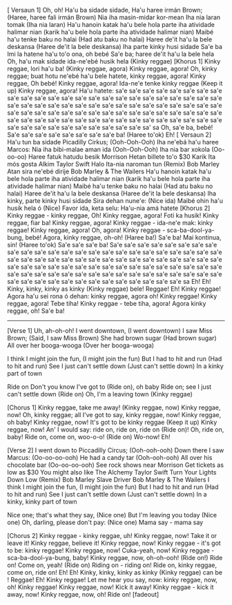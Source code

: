 [ Versaun 1] 
 Oh, oh! Ha'u ba sidade sidade, 
 Ha'u haree irmán Brown; (Haree, haree fali irmán Brown) 
 Nia iha masin-midar kor-mean 
 Iha nia laran tomak (Iha nia laran) 
 Ha'u hanoin katak ha'u bele hola parte iha atividade halimar nian (karik ha'u bele hola parte iha atividade halimar nian) 
 Maibé ha'u tenke baku no halai (Had atu baku no halai) 
 Haree de'it ha'u la bele deskansa (Haree de'it la bele deskansa) 
 Iha parte kinky husi sidade 
 Sa'e ba 
 Imi la hatene ha'u to'o ona, oh bebé 
 Sa'e ba; haree de'it ha'u la bele hela 
 Oh, ha'u mak sidade ida-ne'ebé husik hela (Kinky reggae) 
 [Khorus 1] 
 Kinky reggae, lori ha'u ba! (Kinky reggae, agora) Kinky reggae, agora! 
 Oh, kinky reggae; buat hotu ne'ebé ha'u bele hatete, kinky reggae, agora! 
 Kinky reggae, Oh bebé! Kinky reggae, agora! 
 Ida-ne'e tenke kinky reggae (Keep it up) Kinky reggae, agora! 
 Ha'u hatete: sa'e sa'e sa'e sa'e sa'e sa'e sa'e sa'e sa'e sa'e sa'e sa'e sa'e sa'e sa'e sa'e sa'e sa'e sa'e sa'e sa'e sa'e sa'e sa'e sa'e sa'e sa'e sa'e sa'e sa'e sa'e sa'e sa'e sa'e sa'e sa'e sa'e sa'e sa'e sa'e sa'e sa'e sa'e sa'e sa'e sa'e sa'e sa'e sa'e sa'e sa'e sa'e sa'e sa'e sa'e sa'e sa'e sa'e sa'e sa'e sa'e sa'e sa'e sa'e sa'e sa'e sa'e sa'e sa'e sa'e sa'e sa'e sa'e sa'e sa'e sa'e sa'e sa'e sa'e sa'e sa'e sa'e sa' sa 
 Oh, sa'e ba, bebé! 
 Sa'e sa'e sa'e sa'e sa'e sa'e sa'e sa'e ba! (Haree to'ok) Eh! 
 [ Versaun 2] 
 Ha'u tun ba sidade Picadilly Cirkus; (Ooh-Ooh-Ooh) 
 Iha ne'ebá ha'u haree Marcos: 
 Nia iha bibi-malae aman ida (Ooh-Ooh-Ooh) 
 Iha nia bar xokola (Oo-oo-oo) 
 Haree fatuk hatudu besik Morrison 
 Hetan billete to'o $30 
 Karik Ita mós gosta 
 Alkim 
 Taylor Swift 
 Halo Ita-nia naroman tun (Remix) 
 Bob Marley 
 Atan sira ne'ebé dirije 
 Bob Marley & The Wailers 
 Ha'u hanoin katak ha'u bele hola parte iha atividade halimar nian (karik ha'u bele hola parte iha atividade halimar nian) 
 Maibé ha'u tenke baku no halai (Had atu baku no halai) 
 Haree de'it ha'u la bele deskansa (Haree de'it la bele deskansa) 
 Iha kinky, parte kinky husi sidade 
 Sira dehan nune'e: (Nice ida) 
 Maibé ohin ha'u husik hela ó (Nice) 
 Favor ida, keta selu: 
 Ha'u-nia amá hatete 
 [Khorus 2] 
 Kinky reggae - kinky reggae, Oh! Kinky reggae, agora! 
 Foti ka husik! 
 Kinky reggae, fiar ba! Kinky reggae, agora! 
 Kinky reggae - ida-ne'e mak: kinky reggae! 
 Kinky reggae, agora! Oh, agora! 
 Kinky reggae - sca-ba-dool-ya-bung, bebé! 
 Agora, kinky reggae, oh-oh! 
 (Haree ba!) Sa'e ba! Mai kontinua, sin! (Haree to'ok) 
 Sa'e sa'e sa'e ba! 
 Sa'e sa'e sa'e sa'e sa'e sa'e sa'e sa'e sa'e sa'e sa'e sa'e sa'e sa'e sa'e sa'e sa'e sa'e sa'e sa'e sa'e sa'e sa'e sa'e sa'e sa'e sa'e sa'e sa'e sa'e sa'e sa'e sa'e sa'e sa'e sa'e sa'e sa'e sa'e sa'e sa'e sa'e sa'e sa'e sa'e sa'e sa'e sa'e sa'e sa'e sa'e sa'e sa'e sa'e sa'e sa'e sa'e sa'e sa'e sa'e sa'e sa'e sa'e sa'e sa'e sa'e sa'e sa'e sa'e sa'e sa'e sa'e sa'e sa'e sa'e sa'e sa'e sa'e sa'e sa'e sa'e sa'e sa'e sa'e sa'e sa Eh! Eh! 
 Kinky, kinky, kinky as kinky (Kinky reggae) bele! Reggae! Eh! 
 Kinky reggae! Agora ha'u sei rona ó dehan: kinky reggae, agora oh! 
 Kinky reggae! Kinky reggae, agora! Tebe tiha! 
 Kinky reggae - tebe tiha, agora! Agora kinky reggae, oh! 
 Sa'e ba!
 
 ---
 
[Verse 1]
Uh, ah-oh-oh! I went downtown, (I went downtown)
I saw Miss Brown; (Said, I saw Miss Brown)
She had brown sugar (Had brown sugar)
All over her booga-wooga (Over her booga-wooga)

I think I might join the fun, (I might join the fun)
But I had to hit and run (Had to hit and run)
See I just can't settle down (Just can't settle down)
In a kinky part of town

Ride on
Don't you know I've got to (Ride on), oh baby
Ride on; see I just can't settle down (Ride on)
Oh, I'm a leaving town (Kinky reggae)

[Chorus 1]
Kinky reggae, take me away! (Kinky reggae, now) Kinky reggae, now!
Oh, kinky reggae; all I've got to say, kinky reggae, now!
Kinky reggae, oh baby! Kinky reggae, now!
It's got to be kinky reggae (Keep it up) Kinky reggae, now!
An' I would say: ride on, ride on, ride on (Ride on)!
Oh, ride on, baby!
Ride on, come on, woo-o-o! (Ride on) Wo-now! Eh!

[Verse 2]
I went down to Piccadilly Circus; (Ooh-ooh-ooh)
Down there I saw Marcus: (Oo-oo-oo-ooh)
He had a candy tar (Ooh-ooh-ooh)
All over his chocolate bar (Oo-oo-oo-ooh)
See rock shows near Morrison
Get tickets as low as $30
You might also like
The Alchemy
Taylor Swift
Turn Your Lights Down Low (Remix)
Bob Marley
Slave Driver
Bob Marley & The Wailers
I think I might join the fun, (I might join the fun)
But I had to hit and run (Had to hit and run)
See I just can't settle down (Just can't settle down)
In a kinky, kinky part of town

Nice one; that's what they say, (Nice one)
But I'm leaving you today (Nice one)
Oh, darling, please don't pay: (Nice one)
Mama say - mama say

[Chorus 2]
Kinky reggae - kinky reggae, uh! Kinky reggae, now!
Take it or leave it!
Kinky reggae, believe it! Kinky reggae, now!
Kinky reggae - it's got to be: kinky reggae!
Kinky reggae, now! Cuka-yeah, now!
Kinky reggae - sca-ba-dool-ya-bung, baby!
Kinky reggae, now, oh-oh-ooh!
(Ride on!) Ride on! Come on, yeah! (Ride on)
Riding on - riding on!
Ride on, kinky reggae, come on, ride on! Eh! Eh!
Kinky, kinky, kinky as kinky (Kinky reggae) can be ! Reggae! Eh!
Kinky reggae! Let me hear you say, now: kinky reggae, now, oh!
Kinky reggae! Kinky reggae, now! Kick it away!
Kinky reggae - kick it away, now! Kinky reggae, now, oh!
Ride on! [fadeout]